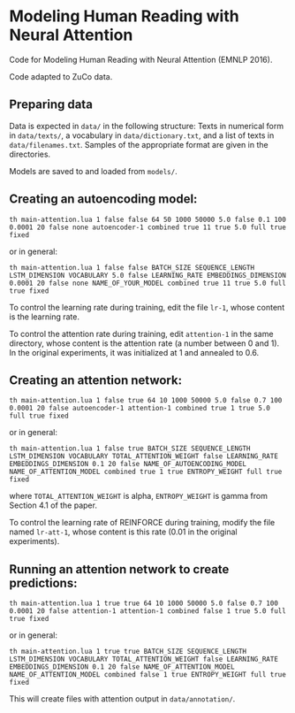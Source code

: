 # Modeling Human Reading with Neural Attention

Code for Modeling Human Reading with Neural Attention (EMNLP 2016).

Code adapted to ZuCo data.


## Preparing data

Data is expected in `data/` in the following structure: Texts in numerical form in `data/texts/`, a vocabulary in `data/dictionary.txt`, and a list of texts in `data/filenames.txt`. Samples of the appropriate format are given in the directories.


Models are saved to and loaded from `models/`.

## Creating an autoencoding model:

`th main-attention.lua 1 false false 64 50 1000 50000 5.0 false 0.1 100 0.0001 20 false none autoencoder-1 combined true 11 true 5.0 full true fixed`

or in general:

`th main-attention.lua 1 false false BATCH_SIZE SEQUENCE_LENGTH LSTM_DIMENSION VOCABULARY 5.0 false LEARNING_RATE EMBEDDINGS_DIMENSION 0.0001 20 false none NAME_OF_YOUR_MODEL combined true 11 true 5.0 full true fixed`

To control the learning rate during training, edit the file `lr-1`, whose content is the learning rate.

To control the attention rate during training, edit `attention-1` in the same directory, whose content is the attention rate (a number between 0 and 1). In the original experiments, it was initialized at 1 and annealed to 0.6.



## Creating an attention network:

`th main-attention.lua 1 false true 64 10 1000 50000 5.0 false 0.7 100 0.0001 20 false autoencoder-1 attention-1 combined true 1 true 5.0 full true fixed`

or in general:

`th main-attention.lua 1 false true BATCH_SIZE SEQUENCE_LENGTH LSTM_DIMENSION VOCABULARY TOTAL_ATTENTION_WEIGHT false LEARNING_RATE EMBEDDINGS_DIMENSION 0.1 20 false NAME_OF_AUTOENCODING_MODEL NAME_OF_ATTENTION_MODEL combined true 1 true ENTROPY_WEIGHT full true fixed`

where `TOTAL_ATTENTION_WEIGHT` is alpha, `ENTROPY_WEIGHT` is gamma from Section 4.1 of the paper.

To control the learning rate of REINFORCE during training, modify the file named `lr-att-1`, whose content is this rate (0.01 in the original experiments).

## Running an attention network to create predictions:

`th main-attention.lua 1 true true 64 10 1000 50000 5.0 false 0.7 100 0.0001 20 false attention-1 attention-1 combined false 1 true 5.0 full true fixed`

or in general:

`th main-attention.lua 1 true true BATCH_SIZE SEQUENCE_LENGTH LSTM_DIMENSION VOCABULARY TOTAL_ATTENTION_WEIGHT false LEARNING_RATE EMBEDDINGS_DIMENSION 0.1 20 false NAME_OF_ATTENTION_MODEL NAME_OF_ATTENTION_MODEL combined false 1 true ENTROPY_WEIGHT full true fixed`

This will create files with attention output in `data/annotation/`.



